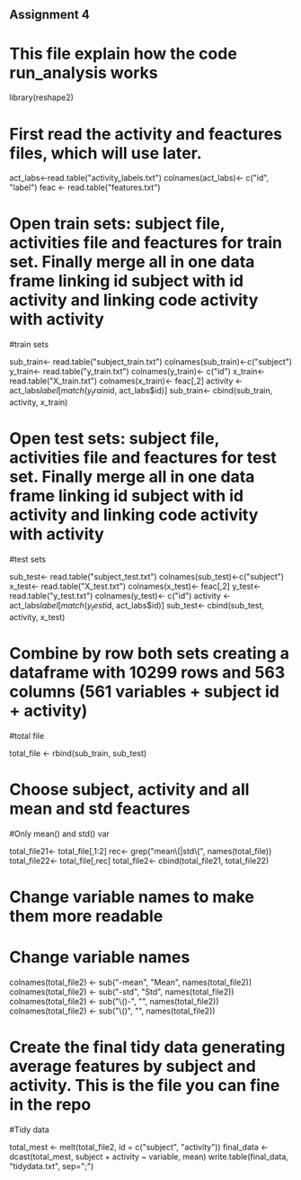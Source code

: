 
## Assignment 4 

# This file explain how the code run_analysis works

library(reshape2)

# First read the activity and feactures files, which will use later.

act_labs<-read.table("activity_labels.txt")
colnames(act_labs)<- c("id", "label")
feac <- read.table("features.txt")

# Open train sets: subject file, activities file and feactures for train set. Finally merge all in one data frame linking id subject with id activity and linking code activity with activity 

#train sets

sub_train<- read.table("subject_train.txt")
colnames(sub_train)<-c("subject")
y_train<- read.table("y_train.txt")
colnames(y_train)<- c("id")
x_train<- read.table("X_train.txt")
colnames(x_train)<- feac[,2]
activity <- act_labs$label[match(y_train$id, act_labs$id)]
sub_train<- cbind(sub_train, activity, x_train)

# Open test sets: subject file, activities file and feactures for test set. Finally merge all in one data frame linking id subject with id activity and linking code activity with activity 


#test sets

sub_test<- read.table("subject_test.txt")
colnames(sub_test)<-c("subject")
x_test<- read.table("X_test.txt")
colnames(x_test)<- feac[,2]
y_test<- read.table("y_test.txt")
colnames(y_test)<- c("id")
activity <- act_labs$label[match(y_test$id, act_labs$id)]
sub_test<- cbind(sub_test, activity, x_test)

# Combine by row both sets creating a dataframe with 10299 rows and 563 columns (561 variables +  subject id + activity)

#total file

total_file <- rbind(sub_train, sub_test) 

# Choose subject, activity and all mean and std feactures

#Only mean() and std() var

total_file21<- total_file[,1:2]
rec<- grep("mean\\(|std\\(", names(total_file))
total_file22<- total_file[,rec]
total_file2<- cbind(total_file21, total_file22)

# Change variable names to make them more readable

# Change variable names

colnames(total_file2) <- sub("-mean", "Mean", names(total_file2))
colnames(total_file2) <- sub("-std", "Std", names(total_file2))
colnames(total_file2) <- sub("\\()-", "", names(total_file2))
colnames(total_file2) <- sub("\\()", "", names(total_file2))


# Create the final tidy data generating average features by subject and activity. This is the file you can fine in the repo

#Tidy data

total_mest <- melt(total_file2, id = c("subject", "activity"))
final_data <- dcast(total_mest, subject + activity ~ variable, mean)
write.table(final_data, "tidydata.txt", sep=";")

